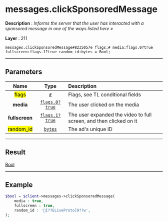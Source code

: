 # messages.clickSponsoredMessage

**Description** : *Informs the server that the user has interacted with a sponsored message in one of the ways listed here &raquo;*

**Layer** : 211

```tl
messages.clickSponsoredMessage#8235057e flags:# media:flags.0?true fullscreen:flags.1?true random_id:bytes = Bool;
```

---

## Parameters

| Name | Type | Description |
| :---: | :---: | :--- |
| <mark>flags</mark> | [`#`](type/#) | Flags, see TL conditional fields |
| **media** | [`flags.0?true`](type/true) | The user clicked on the media |
| **fullscreen** | [`flags.1?true`](type/true) | The user expanded the video to full screen, and then clicked on it |
| <mark>random_id</mark> | [`bytes`](type/bytes) | The ad's unique ID |

---

## Result

[Bool](type/Bool)

---

## Example

```php
$bool = $client->messages->clickSponsoredMessage(
	media : true,
	fullscreen : true,
	random_id : 'I??ELiveProto]9??w',
);
```